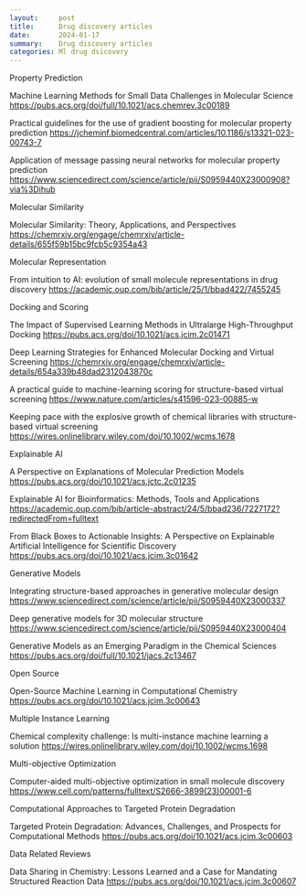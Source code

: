 ```yaml
---
layout:     post
title:      Drug discovery articles
date:       2024-01-17
summary:    Drug discovery articles
categories: Ml drug dsicovery 
---
```


Property Prediction

Machine Learning Methods for Small Data Challenges in Molecular Science
https://pubs.acs.org/doi/full/10.1021/acs.chemrev.3c00189

Practical guidelines for the use of gradient boosting for molecular property prediction
https://jcheminf.biomedcentral.com/articles/10.1186/s13321-023-00743-7

Application of message passing neural networks for molecular property prediction
https://www.sciencedirect.com/science/article/pii/S0959440X23000908?via%3Dihub


Molecular Similarity

Molecular Similarity: Theory, Applications, and Perspectives
https://chemrxiv.org/engage/chemrxiv/article-details/655f59b15bc9fcb5c9354a43


Molecular Representation

From intuition to AI: evolution of small molecule representations in drug discovery
https://academic.oup.com/bib/article/25/1/bbad422/7455245


Docking and Scoring

The Impact of Supervised Learning Methods in Ultralarge High-Throughput Docking
https://pubs.acs.org/doi/10.1021/acs.jcim.2c01471

Deep Learning Strategies for Enhanced Molecular Docking and Virtual Screening
https://chemrxiv.org/engage/chemrxiv/article-details/654a339b48dad2312043870c

A practical guide to machine-learning scoring for structure-based virtual screening
https://www.nature.com/articles/s41596-023-00885-w

Keeping pace with the explosive growth of chemical libraries with structure-based virtual screening
https://wires.onlinelibrary.wiley.com/doi/10.1002/wcms.1678


Explainable AI

A Perspective on Explanations of Molecular Prediction Models
https://pubs.acs.org/doi/10.1021/acs.jctc.2c01235

Explainable AI for Bioinformatics: Methods, Tools and Applications
https://academic.oup.com/bib/article-abstract/24/5/bbad236/7227172?redirectedFrom=fulltext

From Black Boxes to Actionable Insights: A Perspective on Explainable Artificial Intelligence for Scientific Discovery
https://pubs.acs.org/doi/10.1021/acs.jcim.3c01642


Generative Models

Integrating structure-based approaches in generative molecular design
https://www.sciencedirect.com/science/article/pii/S0959440X23000337

Deep generative models for 3D molecular structure
https://www.sciencedirect.com/science/article/pii/S0959440X23000404

Generative Models as an Emerging Paradigm in the Chemical Sciences
https://pubs.acs.org/doi/full/10.1021/jacs.2c13467


Open Source 

Open-Source Machine Learning in Computational Chemistry
https://pubs.acs.org/doi/10.1021/acs.jcim.3c00643


Multiple Instance Learning

Chemical complexity challenge: Is multi-instance machine learning a solution
https://wires.onlinelibrary.wiley.com/doi/10.1002/wcms.1698


Multi-objective Optimization

Computer-aided multi-objective optimization in small molecule discovery
https://www.cell.com/patterns/fulltext/S2666-3899(23)00001-6


Computational Approaches to Targeted Protein Degradation

Targeted Protein Degradation: Advances, Challenges, and Prospects for Computational Methods
https://pubs.acs.org/doi/10.1021/acs.jcim.3c00603


Data Related Reviews

Data Sharing in Chemistry: Lessons Learned and a Case for Mandating Structured Reaction Data
https://pubs.acs.org/doi/10.1021/acs.jcim.3c00607
